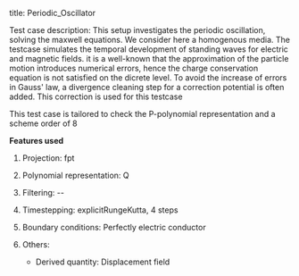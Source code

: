 title: Periodic_Oscillator

Test case description: This setup investigates the periodic oscillation, solving the maxwell equations. We consider here a homogenous media. 
The testcase simulates the temporal development of standing waves for electric and magnetic fields. 
it is a well-known that the approximation of the particle motion introduces numerical errors, hence the charge conservation equation is not satisfied on the dicrete level. 
To avoid the increase of errors in Gauss' law, a divergence cleaning step for a correction potential is often added. This correction is used for this testcase

This test case is tailored to check the P-polynomial representation and a scheme order of 8

**Features used**

1. Projection: fpt

2. Polynomial representation: Q

3. Filtering: -- 

4. Timestepping: explicitRungeKutta, 4 steps 

5. Boundary conditions: Perfectly electric conductor 

6. Others: 
   - Derived quantity: Displacement field
